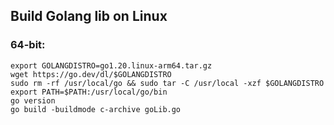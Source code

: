 ## Build Golang lib on Linux

### 64-bit:

    export GOLANGDISTRO=go1.20.linux-arm64.tar.gz
    wget https://go.dev/dl/$GOLANGDISTRO
    sudo rm -rf /usr/local/go && sudo tar -C /usr/local -xzf $GOLANGDISTRO
    export PATH=$PATH:/usr/local/go/bin
    go version
    go build -buildmode c-archive goLib.go
